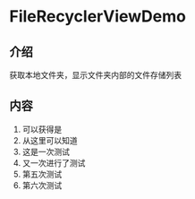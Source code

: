 # FileRecyclerViewDemo
## 介绍

获取本地文件夹，显示文件夹内部的文件存储列表

## 内容

1. 可以获得是
2. 从这里可以知道
3. 这是一次测试
4. 又一次进行了测试
5. 第五次测试
6. 第六次测试